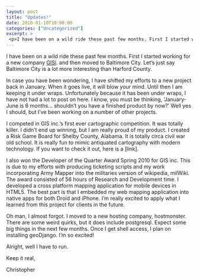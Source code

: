 ```yaml
---
layout: post
title: "Updates!"
date: 2010-01-10T10:00:00
categories: ["Uncategorized"]
excerpt: >
 <p>I have been on a wild ride these past few months. First I started working for a new company <a href='http://gisinc.com'>GISi</a>. and then moved to Baltimore City. Let’s just say Baltimore City is a lot more interesting than Harford County.</p><p> </p>
---
```

<p>I have been on a wild ride these past few months. First I started working for a new company <a href='http://gisinc.com'>GISi</a>. and then moved to Baltimore City. Let’s just say Baltimore City is a lot more interesting than Harford County.</p>
<p>In case you have been wondering, I have shifted my efforts to a new project back in January. When it goes live, it will blow your mind. Until then I am keeping it under wraps. Unfortunately because it has been under wraps, I have not had a lot to post on here. I know, you must be thinking, ‘January-June is 6 months… shouldn’t you have a finished product by now?’ Well yes I should, but I’ve been working on a number of other projects.</p>
<p>I competed in GIS inc.’s first ever cartographic competition. It was totally killer. I didn’t end up winning, but I am really proud of my product. I created a Risk Game Board for Shelby County, Alabama. It is totally circa civil war old school. It is really fun to mimic antiquated cartography with modern technology. If you want to check it out, here is a [link].</p>
<p>I also won the Developer of the Quarter Award Spring 2010 for GIS inc. This is due to my efforts with producing ticketing scripts and my work incorporating Army Mapper into the militaries version of wikipedia, milWiki. The award consisted of 56 hours of Research and Development time. I developed a cross platform mapping application for mobile devices in HTML5. The best part is that I embedded my web mapping application into native apps for both Droid and iPhone. I’m really excited to apply what I learned from this project for clients in the future.</p>
<p>Oh man, I almost forgot. I moved to a new hosting company, hostmonster. There are some weird quirks, but it does include postgresql. Expect some big things in the next few months. Once I get shell access, I plan on installing geoDjango. I’m so excited!</p>
<p>Alright, well I have to run.</p>
<p>Keep it real,</p>
<p>Christopher</p>

